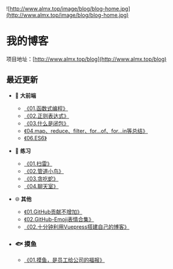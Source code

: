 ![http://www.almx.top/image/blog/blog-home.jpg](http://www.almx.top/image/blog/blog-home.jpg)

# 我的博客

项目地址：[http://www.almx.top/blog](http://www.almx.top/blog)

## 最近更新

- 💌 **大前端**
  - [《01.函数式编程》](http://www.almx.top/blog/PAGE/2019-10-14-js-func-code)
  - [《02.正则表达式》](http://www.almx.top/blog/PAGE/2019-10-14-js-reg)
  - [《03.什么是闭包》](http://www.almx.top/blog/PAGE/2019-11-11-js-scope)
  - [《04.map、reduce、filter、for...of、for...in等总结》](http://www.almx.top/blog/PAGE/2019-11-18-js-func)
  - [《06.ES6》](http://www.almx.top/blog/PAGE/2019-10-14-es6)

- 🎅 **练习**
  - [《01.扫雷》](http://www.almx.top/blog/PAGE/2019-10-23-sweep)
  - [《02.管道小鸟》](http://www.almx.top/blog/PAGE/2019-10-23-bird)
  - [《03.贪吃蛇》](http://www.almx.top/blog/PAGE/2019-10-23-snake)
  - [《04.聊天室》](http://www.almx.top/blog/PAGE/2019-10-14-myChat)

- 🌐 **其他**
  - [《01.GitHub贡献不增加》](http://www.almx.top/blog/PAGE/2019-10-23-git-contribution)
  - [《02.GitHub-Emoji表情合集》](http://www.almx.top/blog/PAGE/2019-11-20-git-emoji)
  - [《02.十分钟利用Vuepress搭建自己的博客》](http://www.almx.top/blog/PAGE/2019-10-25-build-blog)

- ### 🐟 摸鱼
  - [《01.摸鱼，是员工给公司的福报》](http://www.almx.top/blog/PAGE/2019-10-23-touch-fish-hhhh)